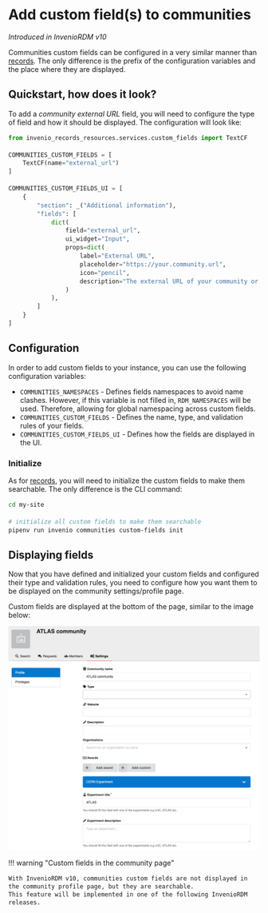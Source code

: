 # Add custom field(s) to communities

*Introduced in InvenioRDM v10*

Communities custom fields can be configured in a very similar manner than [records](./records.md).
The only difference is the prefix of the configuration variables and the place where they are
displayed.

## Quickstart, how does it look?

To add a _community external URL_ field, you will need to configure the type of
field and how it should be displayed. The configuration will look like:

```python
from invenio_records_resources.services.custom_fields import TextCF

COMMUNITIES_CUSTOM_FIELDS = [
    TextCF(name="external_url")
]

COMMUNITIES_CUSTOM_FIELDS_UI = [
    {
        "section": _("Additional information"),
        "fields": [
            dict(
                field="external_url",
                ui_widget="Input",
                props=dict(
                    label="External URL",
                    placeholder="https://your.community.url",
                    icon="pencil",
                    description="The external URL of your community or project.",
                )
            ),
        ]
    }
]
```

## Configuration

In order to add custom fields to your instance, you can use the following configuration variables:

- `COMMUNITIES_NAMESPACES` - Defines fields namespaces to avoid name clashes. However, if this variable is not filled in, `RDM_NAMESPACES` will be used. Therefore, allowing for global namespacing across custom fields.
- `COMMUNITIES_CUSTOM_FIELDS` - Defines the name, type, and validation rules of your fields.
- `COMMUNITIES_CUSTOM_FIELDS_UI` - Defines how the fields are displayed in the UI.

### Initialize

As for [records](./records.md#initialize), you will need to initialize the custom fields to
make them searchable. The only difference is the CLI command:

```bash
cd my-site

# initialize all custom fields to make them searchable
pipenv run invenio communities custom-fields init
```

## Displaying fields

Now that you have defined and initialized your custom fields and configured their type and validation rules, you need to configure how you want them to be displayed on the community settings/profile page.

Custom fields are displayed at the bottom of the page, similar to the image below:

![Custom fields in community settings page](../../imgs/community_settings_custom_fields.png)

!!! warning "Custom fields in the community page"

    With InvenioRDM v10, communities custom fields are not displayed in the community profile page, but they are searchable.
    This feature will be implemented in one of the following InvenioRDM releases.
